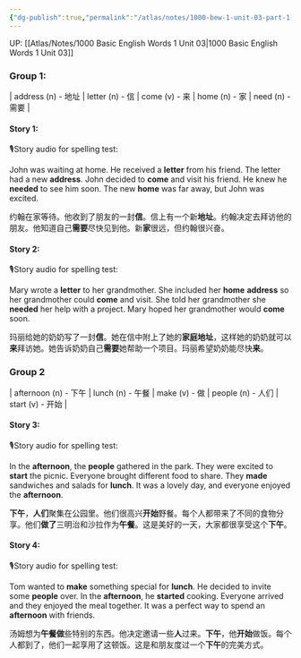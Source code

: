 ```yaml
---
{"dg-publish":true,"permalink":"/atlas/notes/1000-bew-1-unit-03-part-1-stories/"}
---
```


UP: [[Atlas/Notes/1000 Basic English Words 1 Unit 03\|1000 Basic English Words 1 Unit 03]]

### Group 1:
| address (n) - 地址 | letter (n) - 信 | come (v) - 来 | home (n) - 家 | need (n) - 需要 |

#### Story 1:
🎙️Story audio for spelling test:

John was waiting at home. He received a **letter** from his friend. The letter had a new **address**. John decided to **come** and visit his friend. He knew he **needed** to see him soon. The new **home** was far away, but John was excited.

约翰在家等待。他收到了朋友的一封**信**。信上有一个新**地址**。约翰决定去拜访他的朋友。他知道自己**需要**尽快见到他。新**家**很远，但约翰很兴奋。

#### Story 2:
🎙️Story audio for spelling test:

Mary wrote a **letter** to her grandmother. She included her **home** **address** so her grandmother could **come** and visit. She told her grandmother she **needed** her help with a project. Mary hoped her grandmother would **come** soon.

玛丽给她的奶奶写了一封**信**。她在信中附上了她的**家庭地址**，这样她的奶奶就可以**来**拜访她。她告诉奶奶自己**需要**她帮助一个项目。玛丽希望奶奶能尽快**来**。

### Group 2
|  afternoon (n) - 下午 | lunch (n) - 午餐 | make (v) - 做 | people (n) - 人们 | start (v) - 开始 |
#### Story 3:
🎙️Story audio for spelling test:

In the **afternoon**, the **people** gathered in the park. They were excited to **start** the picnic. Everyone brought different food to share. They **made** sandwiches and salads for **lunch**. It was a lovely day, and everyone enjoyed the **afternoon**.

**下午**，**人们**聚集在公园里。他们很高兴**开始**野餐。每个人都带来了不同的食物分享。他们**做了**三明治和沙拉作为**午餐**。这是美好的一天，大家都很享受这个**下午**。

#### Story 4:
🎙️Story audio for spelling test:

Tom wanted to **make** something special for **lunch**. He decided to invite some **people** over. In the **afternoon**, he **started** cooking. Everyone arrived and they enjoyed the meal together. It was a perfect way to spend an **afternoon** with friends.

汤姆想为**午餐做**些特别的东西。他决定邀请一些**人**过来。**下午**，他**开始**做饭。每个人都到了，他们一起享用了这顿饭。这是和朋友度过一个**下午**的完美方式。